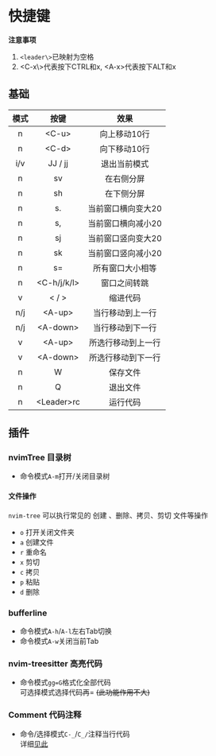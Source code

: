 # 快捷键
**注意事项**  
1. `<leader\>`已映射为空格
2. \<C-x\\>代表按下CTRL和x, \<A-x\>代表按下ALT和x

## 基础
| 模式 | 按键        | 效果               |
| :--: | :--:        | :--:               |
| n    | \<C-u\>       | 向上移动10行       |
| n    | \<C-d\>       | 向下移动10行       |
| i/v  | JJ / jj     | 退出当前模式       |
| n    | sv          | 在右侧分屏         |
| n    | sh          | 在下侧分屏         |
| n    | s.          | 当前窗口横向变大20 |
| n    | s,          | 当前窗口横向减小20 |
| n    | sj          | 当前窗口竖向变大20 |
| n    | sk          | 当前窗口竖向减小20 |
| n    | s=          | 所有窗口大小相等   |
| n    | \<C-h/j/k/l\> | 窗口之间转跳       |
| v    | \< / \>       | 缩进代码           |
| n/j  | \<A-up\>      | 当行移动到上一行   |
| n/j  | \<A-down\>    | 当行移动到下一行   |
| v    | \<A-up\>      | 所选行移动到上一行 |
| v    | \<A-down\>    | 所选行移动到下一行 |
| n    | W           | 保存文件           |
| n    | Q           | 退出文件           |
| n    | \<Leader\>rc  | 运行代码           |

## 插件
### nvimTree 目录树
+ 命令模式`A-m`打开/关闭目录树

#### 文件操作  
`nvim-tree` 可以执行常见的 创建 、删除、拷贝、剪切 文件等操作   
- `o` 打开关闭文件夹
- `a` 创建文件
- `r` 重命名
- `x` 剪切
- `c` 拷贝
- `p` 粘贴
- `d` 删除


### bufferline 
+ 命令模式`A-h`/`A-l`左右Tab切换
+ 命令模式`A-w`关闭当前Tab

### nvim-treesitter 高亮代码
+ 命令模式`gg=G`格式化全部代码  
可选择模式选择代码再= ~~(此功能作用不大)~~  

### Comment 代码注释
+ 命令/选择模式`C-_`/`C_/`注释当行代码   
详细[见此](./Comment.md)
